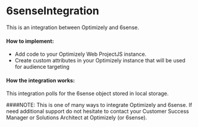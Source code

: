 # 6senseIntegration

This is an integration between Optimizely and 6sense.

#### How to implement: 
* Add code to your Optimizely Web ProjectJS instance.
* Create custom attributes in your Optimizely instance that will be used for audience targeting

#### How the integration works:
This integration polls for the 6sense object stored in local storage. 

####NOTE: This is one of many ways to integrate Optimizely and 6sense. If need additional support do not hesitate to contact your Customer Success Manager or Solutions Architect at Optimizely (or 6sense). 


